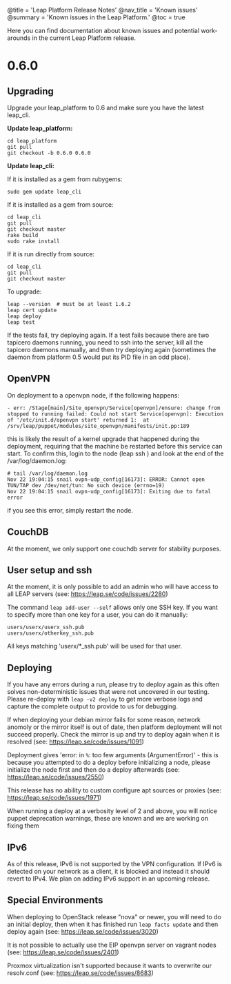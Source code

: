 @title = 'Leap Platform Release Notes'
@nav_title = 'Known issues'
@summary = 'Known issues in the Leap Platform.'
@toc = true

Here you can find documentation about known issues and potential work-arounds in the current Leap Platform release.

0.6.0
==============

Upgrading
------------------

Upgrade your leap_platform to 0.6 and make sure you have the latest leap_cli.

**Update leap_platform:**

    cd leap_platform
    git pull
    git checkout -b 0.6.0 0.6.0 

**Update leap_cli:**

If it is installed as a gem from rubygems:

    sudo gem update leap_cli

If it is installed as a gem from source:

    cd leap_cli
    git pull
    git checkout master
    rake build
    sudo rake install

If it is run directly from source:

    cd leap_cli
    git pull
    git checkout master

To upgrade:

    leap --version  # must be at least 1.6.2
    leap cert update
    leap deploy
    leap test

If the tests fail, try deploying again. If a test fails because there are two tapicero daemons running, you need to ssh into the server, kill all the tapicero daemons manually, and then try deploying again (sometimes the daemon from platform 0.5 would put its PID file in an odd place).

OpenVPN
------------------

On deployment to a openvpn node, if the following happens:

    - err: /Stage[main]/Site_openvpn/Service[openvpn]/ensure: change from stopped to running failed: Could not start Service[openvpn]: Execution of '/etc/init.d/openvpn start' returned 1:  at /srv/leap/puppet/modules/site_openvpn/manifests/init.pp:189

this is likely the result of a kernel upgrade that happened during the deployment, requiring that the machine be restarted before this service can start. To confirm this, login to the node (leap ssh <nodename>) and look at the end of the /var/log/daemon.log:

    # tail /var/log/daemon.log
    Nov 22 19:04:15 snail ovpn-udp_config[16173]: ERROR: Cannot open TUN/TAP dev /dev/net/tun: No such device (errno=19)
    Nov 22 19:04:15 snail ovpn-udp_config[16173]: Exiting due to fatal error

if you see this error, simply restart the node.

CouchDB
---------------------

At the moment, we only support one couchdb server for stability purposes.

User setup and ssh
------------------

At the moment, it is only possible to add an admin who will have access to all LEAP servers (see: https://leap.se/code/issues/2280)

The command `leap add-user --self` allows only one SSH key. If you want to specify more than one key for a user, you can do it manually:

    users/userx/userx_ssh.pub
    users/userx/otherkey_ssh.pub

All keys matching 'userx/*_ssh.pub' will be used for that user.

Deploying
---------

If you have any errors during a run, please try to deploy again as this often solves non-deterministic issues that were not uncovered in our testing. Please re-deploy with `leap -v2 deploy` to get more verbose logs and capture the complete output to provide to us for debugging.

If when deploying your debian mirror fails for some reason, network anomoly or the mirror itself is out of date, then platform deployment will not succeed properly. Check the mirror is up and try to deploy again when it is resolved (see: https://leap.se/code/issues/1091)

Deployment gives 'error: in `%`: too few arguments (ArgumentError)' - this is because you attempted to do a deploy before initializing a node, please initialize the node first and then do a deploy afterwards (see: https://leap.se/code/issues/2550)

This release has no ability to custom configure apt sources or proxies (see: https://leap.se/code/issues/1971)

When running a deploy at a verbosity level of 2 and above, you will notice puppet deprecation warnings, these are known and we are working on fixing them

IPv6
----

As of this release, IPv6 is not supported by the VPN configuration. If IPv6 is detected on your network as a client, it is blocked and instead it should revert to IPv4. We plan on adding IPv6 support in an upcoming release.


Special Environments
--------------------

When deploying to OpenStack release "nova" or newer, you will need to do an initial deploy, then when it has finished run `leap facts update` and then deploy again (see: https://leap.se/code/issues/3020)

It is not possible to actually use the EIP openvpn server on vagrant nodes (see: https://leap.se/code/issues/2401)

Proxmox virtualization isn't supported because it wants to overwrite our resolv.conf (see: https://leap.se/code/issues/8683)
